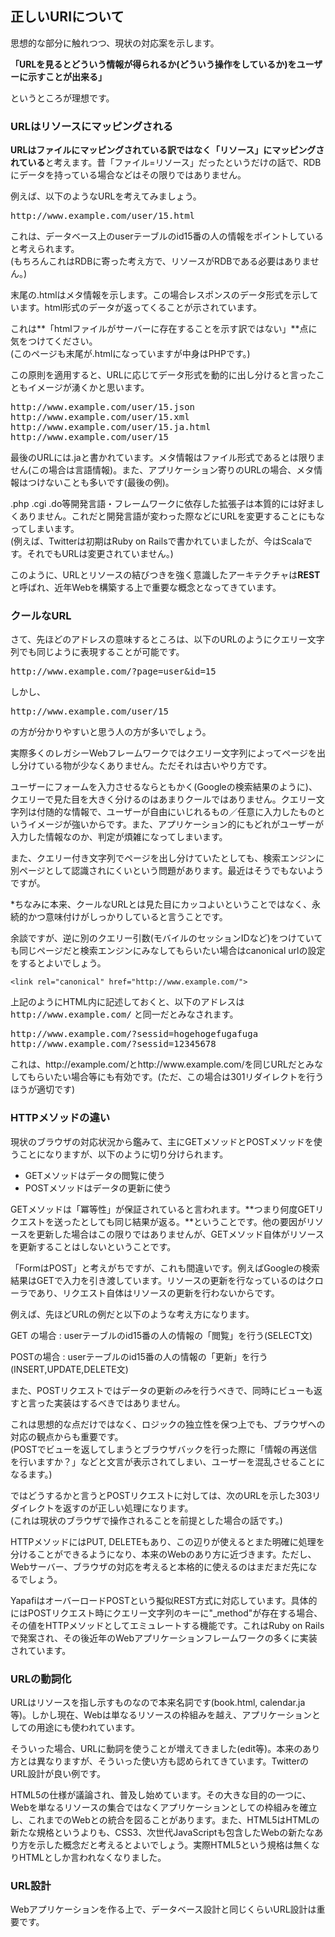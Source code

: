 ## 正しいURIについて

思想的な部分に触れつつ、現状の対応案を示します。

**「URLを見るとどういう情報が得られるか(どういう操作をしているか)をユーザーに示すことが出来る」**

というところが理想です。

### URLはリソースにマッピングされる

**URLはファイルにマッピングされている訳ではなく「リソース」にマッピングされている**と考えます。昔「ファイル=リソース」だったというだけの話で、RDBにデータを持っている場合などはその限りではありません。

例えば、以下のようなURLを考えてみましょう。

<pre><samp>http://www.example.com/user/15.html</samp></pre>

これは、データベース上のuserテーブルのid15番の人の情報をポイントしていると考えられます。  
(もちろんこれはRDBに寄った考え方で、リソースがRDBである必要はありません。)

末尾の.htmlはメタ情報を示します。この場合レスポンスのデータ形式を示しています。html形式のデータが返ってくることが示されています。

これは**「htmlファイルがサーバーに存在することを示す訳ではない」**点に気をつけてください。  
(このページも末尾が.htmlになっていますが中身はPHPです。)

この原則を適用すると、URLに応じてデータ形式を動的に出し分けると言ったこともイメージが湧くかと思います。

<pre><samp>http://www.example.com/user/15.json
http://www.example.com/user/15.xml
http://www.example.com/user/15.ja.html
http://www.example.com/user/15</samp></pre>

最後のURLには.jaと書かれています。メタ情報はファイル形式であるとは限りません(この場合は言語情報)。また、アプリケーション寄りのURLの場合、メタ情報はつけないことも多いです(最後の例)。

.php .cgi .do等開発言語・フレームワークに依存した拡張子は本質的には好ましくありません。これだと開発言語が変わった際などにURLを変更することにもなってしまいます。  
(例えば、Twitterは初期はRuby on Railsで書かれていましたが、今はScalaです。それでもURLは変更されていません。)

このように、URLとリソースの結びつきを強く意識したアーキテクチャは**REST**と呼ばれ、近年Webを構築する上で重要な概念となってきています。


### クールなURL

さて、先ほどのアドレスの意味するところは、以下のURLのようにクエリー文字列でも同じように表現することが可能です。

<pre><samp>http://www.example.com/?page=user&id=15</samp></pre>

しかし、

<pre><samp>http://www.example.com/user/15</samp></pre>

の方が分かりやすいと思う人の方が多いでしょう。

実際多くのレガシーWebフレームワークではクエリー文字列によってページを出し分けている物が少なくありません。ただそれは古いやり方です。

ユーザーにフォームを入力させるならともかく(Googleの検索結果のように)、クエリーで見た目を大きく分けるのはあまりクールではありません。クエリー文字列は付随的な情報で、ユーザーが自由にいじれるもの／任意に入力したものというイメージが強いからです。また、アプリケーション的にもどれがユーザーが入力した情報なのか、判定が煩雑になってしまいます。

また、クエリー付き文字列でページを出し分けていたとしても、検索エンジンに別ページとして認識されにくいという問題があります。最近はそうでもないようですが。

\*ちなみに本来、クールなURLとは見た目にカッコよいということではなく、永続的かつ意味付けがしっかりしていると言うことです。

<aside>余談ですが、逆に別のクエリー引数(モバイルのセッションIDなど)をつけていても同じページだと検索エンジンにみなしてもらいたい場合はcanonical urlの設定をするとよいでしょう。
<pre><code>&lt;link rel=&quot;canonical&quot; href=&quot;http://www.example.com/&quot;&gt;</code></pre>
上記のようにHTML内に記述しておくと、以下のアドレスは <samp>http://www.example.com/</samp> と同一だとみなされます。
<pre><samp>http://www.example.com/?sessid=hogehogefugafuga
http://www.example.com/?sessid=12345678
</samp></pre>
これは、http://example.com/とhttp://www.example.com/を同じURLだとみなしてもらいたい場合等にも有効です。(ただ、この場合は301リダイレクトを行うほうが適切です)
</aside>

### HTTPメソッドの違い

現状のブラウザの対応状況から鑑みて、主にGETメソッドとPOSTメソッドを使うことになりますが、以下のように切り分けられます。

- GETメソッドはデータの閲覧に使う
- POSTメソッドはデータの更新に使う

GETメソッドは「冪等性」が保証されていると言われます。**つまり何度GETリクエストを送ったとしても同じ結果が返る。**ということです。他の要因がリソースを更新した場合はこの限りではありませんが、GETメソッド自体がリソースを更新することはしないということです。

「FormはPOST」と考えがちですが、これも間違いです。例えばGoogleの検索結果はGETで入力を引き渡しています。リソースの更新を行なっているのはクローラであり、リクエスト自体はリソースの更新を行わないからです。

例えば、先ほどURLの例だと以下のような考え方になります。

GET の場合
: userテーブルのid15番の人の情報の「閲覧」を行う(SELECT文)

POSTの場合
: userテーブルのid15番の人の情報の「更新」を行う(INSERT,UPDATE,DELETE文)

また、POSTリクエストではデータの更新*のみ*を行うべきで、同時にビューも返すと言った実装はするべきではありません。

これは思想的な点だけではなく、ロジックの独立性を保つ上でも、ブラウザへの対応の観点からも重要です。  
(POSTでビューを返してしまうとブラウザバックを行った際に「情報の再送信を行いますか？」などと文言が表示されてしまい、ユーザーを混乱させることになるます。)

ではどうするかと言うとPOSTリクエストに対しては、次のURLを示した303リダイレクトを返すのが正しい処理になります。  
(これは現状のブラウザで操作されることを前提とした場合の話です。)

<aside><p>HTTPメソッドにはPUT, DELETEもあり、この辺りが使えるとまた明確に処理を分けることができるようになり、本来のWebのあり方に近づきます。ただし、Webサーバー、ブラウザの対応を考えると本格的に使えるのはまだまだ先になるでしょう。</p>
<p>YapafiはオーバーロードPOSTという擬似REST方式に対応しています。具体的にはPOSTリクエスト時にクエリー文字列のキーに"_method"が存在する場合、その値をHTTPメソッドとしてエミュレートする機能です。これはRuby on Railsで発案され、その後近年のWebアプリケーションフレームワークの多くに実装されています。</p></aside>


### URLの動詞化

URLはリソースを指し示すものなので本来名詞です(book.html, calendar.ja等)。しかし現在、Webは単なるリソースの枠組みを越え、アプリケーションとしての用途にも使われています。

そういった場合、URLに動詞を使うことが増えてきました(edit等)。本来のあり方とは異なりますが、そういった使い方も認められてきています。TwitterのURL設計が良い例です。

<aside>HTML5の仕様が議論され、普及し始めています。その大きな目的の一つに、Webを単なるリソースの集合ではなくアプリケーションとしての枠組みを確立し、これまでのWebとの統合を図ることがあります。また、HTML5はHTMLの新たな規格というよりも、CSS3、次世代JavaScriptも包含したWebの新たなあり方を示した概念だと考えるとよいでしょう。実際HTML5という規格は無くなりHTMLとしか言われなくなりました。</aside>


### URL設計

Webアプリケーションを作る上で、データベース設計と同じくらいURL設計は重要です。

